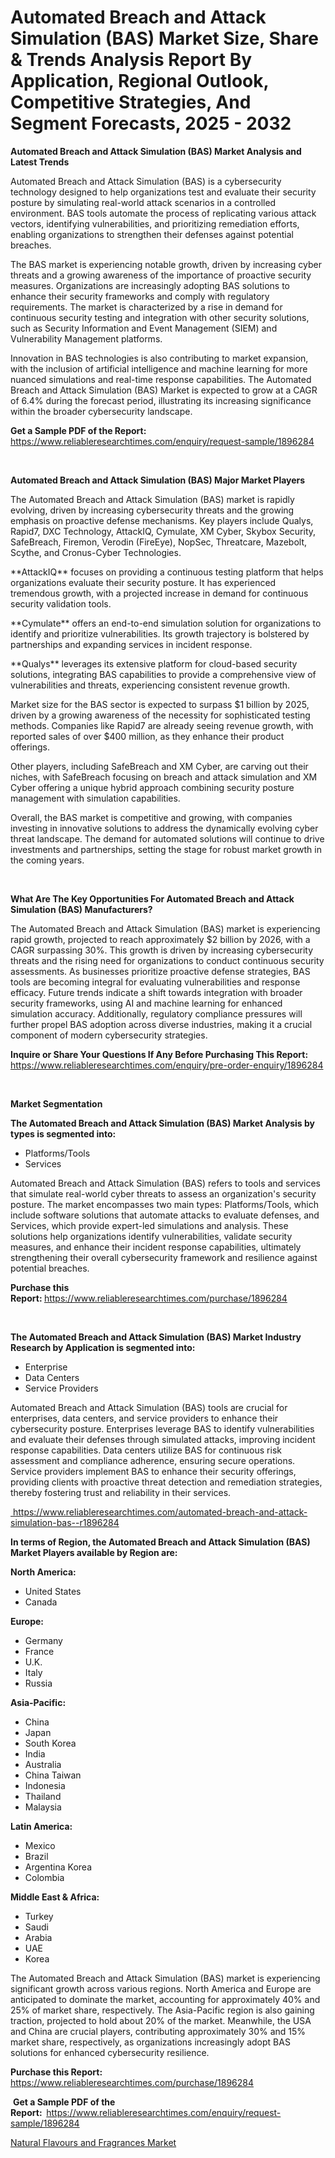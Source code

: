 <p><h1>Automated Breach and Attack Simulation (BAS) Market Size, Share & Trends Analysis Report By Application, Regional Outlook, Competitive Strategies, And Segment Forecasts, 2025 - 2032</h1></p><p><strong>Automated Breach and Attack Simulation (BAS) Market Analysis and Latest Trends</strong></p>
<p><p>Automated Breach and Attack Simulation (BAS) is a cybersecurity technology designed to help organizations test and evaluate their security posture by simulating real-world attack scenarios in a controlled environment. BAS tools automate the process of replicating various attack vectors, identifying vulnerabilities, and prioritizing remediation efforts, enabling organizations to strengthen their defenses against potential breaches.</p><p>The BAS market is experiencing notable growth, driven by increasing cyber threats and a growing awareness of the importance of proactive security measures. Organizations are increasingly adopting BAS solutions to enhance their security frameworks and comply with regulatory requirements. The market is characterized by a rise in demand for continuous security testing and integration with other security solutions, such as Security Information and Event Management (SIEM) and Vulnerability Management platforms. </p><p>Innovation in BAS technologies is also contributing to market expansion, with the inclusion of artificial intelligence and machine learning for more nuanced simulations and real-time response capabilities. The Automated Breach and Attack Simulation (BAS) Market is expected to grow at a CAGR of 6.4% during the forecast period, illustrating its increasing significance within the broader cybersecurity landscape.</p></p>
<p><strong>Get a Sample PDF of the Report:&nbsp;</strong> <a href="https://www.reliableresearchtimes.com/enquiry/request-sample/1896284?utm_campaign=2641&utm_medium=2&utm_source=Github&utm_content=ia&utm_term=28032025&utm_id=automated-breach-and-attack-simulation-bas">https://www.reliableresearchtimes.com/enquiry/request-sample/1896284</a></p>
<p>&nbsp;</p>
<p><strong>Automated Breach and Attack Simulation (BAS) Major Market Players</strong></p>
<p><p>The Automated Breach and Attack Simulation (BAS) market is rapidly evolving, driven by increasing cybersecurity threats and the growing emphasis on proactive defense mechanisms. Key players include Qualys, Rapid7, DXC Technology, AttackIQ, Cymulate, XM Cyber, Skybox Security, SafeBreach, Firemon, Verodin (FireEye), NopSec, Threatcare, Mazebolt, Scythe, and Cronus-Cyber Technologies.</p><p>**AttackIQ** focuses on providing a continuous testing platform that helps organizations evaluate their security posture. It has experienced tremendous growth, with a projected increase in demand for continuous security validation tools. </p><p>**Cymulate** offers an end-to-end simulation solution for organizations to identify and prioritize vulnerabilities. Its growth trajectory is bolstered by partnerships and expanding services in incident response.</p><p>**Qualys** leverages its extensive platform for cloud-based security solutions, integrating BAS capabilities to provide a comprehensive view of vulnerabilities and threats, experiencing consistent revenue growth. </p><p>Market size for the BAS sector is expected to surpass $1 billion by 2025, driven by a growing awareness of the necessity for sophisticated testing methods. Companies like Rapid7 are already seeing revenue growth, with reported sales of over $400 million, as they enhance their product offerings.</p><p>Other players, including SafeBreach and XM Cyber, are carving out their niches, with SafeBreach focusing on breach and attack simulation and XM Cyber offering a unique hybrid approach combining security posture management with simulation capabilities.</p><p>Overall, the BAS market is competitive and growing, with companies investing in innovative solutions to address the dynamically evolving cyber threat landscape. The demand for automated solutions will continue to drive investments and partnerships, setting the stage for robust market growth in the coming years.</p></p>
<p>&nbsp;</p>
<p><strong>What Are The Key Opportunities For Automated Breach and Attack Simulation (BAS) Manufacturers?</strong></p>
<p><p>The Automated Breach and Attack Simulation (BAS) market is experiencing rapid growth, projected to reach approximately $2 billion by 2026, with a CAGR surpassing 30%. This growth is driven by increasing cybersecurity threats and the rising need for organizations to conduct continuous security assessments. As businesses prioritize proactive defense strategies, BAS tools are becoming integral for evaluating vulnerabilities and response efficacy. Future trends indicate a shift towards integration with broader security frameworks, using AI and machine learning for enhanced simulation accuracy. Additionally, regulatory compliance pressures will further propel BAS adoption across diverse industries, making it a crucial component of modern cybersecurity strategies.</p></p>
<p><strong>Inquire or Share Your Questions If Any Before Purchasing This Report:</strong> <a href="https://www.reliableresearchtimes.com/enquiry/pre-order-enquiry/1896284?utm_campaign=2641&utm_medium=2&utm_source=Github&utm_content=ia&utm_term=28032025&utm_id=automated-breach-and-attack-simulation-bas">https://www.reliableresearchtimes.com/enquiry/pre-order-enquiry/1896284</a></p>
<p>&nbsp;</p>
<p><strong>Market Segmentation</strong></p>
<p><strong>The Automated Breach and Attack Simulation (BAS) Market Analysis by types is segmented into:</strong></p>
<p><ul><li>Platforms/Tools</li><li>Services</li></ul></p>
<p><p>Automated Breach and Attack Simulation (BAS) refers to tools and services that simulate real-world cyber threats to assess an organization's security posture. The market encompasses two main types: Platforms/Tools, which include software solutions that automate attacks to evaluate defenses, and Services, which provide expert-led simulations and analysis. These solutions help organizations identify vulnerabilities, validate security measures, and enhance their incident response capabilities, ultimately strengthening their overall cybersecurity framework and resilience against potential breaches.</p></p>
<p><strong>Purchase this Report:&nbsp;</strong><a href="https://www.reliableresearchtimes.com/purchase/1896284?utm_campaign=2641&utm_medium=2&utm_source=Github&utm_content=ia&utm_term=28032025&utm_id=automated-breach-and-attack-simulation-bas">https://www.reliableresearchtimes.com/purchase/1896284</a></p>
<p>&nbsp;</p>
<p><strong>The Automated Breach and Attack Simulation (BAS) Market Industry Research by Application is segmented into:</strong></p>
<p><ul><li>Enterprise</li><li>Data Centers</li><li>Service Providers</li></ul></p>
<p><p>Automated Breach and Attack Simulation (BAS) tools are crucial for enterprises, data centers, and service providers to enhance their cybersecurity posture. Enterprises leverage BAS to identify vulnerabilities and evaluate their defenses through simulated attacks, improving incident response capabilities. Data centers utilize BAS for continuous risk assessment and compliance adherence, ensuring secure operations. Service providers implement BAS to enhance their security offerings, providing clients with proactive threat detection and remediation strategies, thereby fostering trust and reliability in their services.</p></p>
<p><a href="https://www.reliableresearchtimes.com/automated-breach-and-attack-simulation-bas--r1896284?utm_campaign=2641&utm_medium=2&utm_source=Github&utm_content=ia&utm_term=28032025&utm_id=automated-breach-and-attack-simulation-bas">&nbsp;https://www.reliableresearchtimes.com/automated-breach-and-attack-simulation-bas--r1896284</a></p>
<p><strong>In terms of Region, the Automated Breach and Attack Simulation (BAS) Market Players available by Region are:</strong></p>
<p>
    <p> <strong> North America: </strong>
        <ul>
            <li>United States</li>
            <li>Canada</li>
        </ul>
        </p> 
    <p> <strong> Europe: </strong>
        <ul>
            <li>Germany</li>
            <li>France</li>
            <li>U.K.</li>
            <li>Italy</li>
            <li>Russia</li>
        </ul>
        </p> 
    <p> <strong> Asia-Pacific: </strong>
        <ul>
            <li>China</li>
            <li>Japan</li>
            <li>South Korea</li>
            <li>India</li>
            <li>Australia</li>
            <li>China Taiwan</li>
            <li>Indonesia</li>
            <li>Thailand</li>
            <li>Malaysia</li>
        </ul>
        </p> 
    <p> <strong> Latin America: </strong>
        <ul>
            <li>Mexico</li>
            <li>Brazil</li>
            <li>Argentina Korea</li>
            <li>Colombia</li>
        </ul>
        </p> 
    <p> <strong> Middle East & Africa: </strong>
        <ul>
            <li>Turkey</li>
            <li>Saudi</li>
            <li>Arabia</li>
            <li>UAE</li>
            <li>Korea</li>
        </ul>
    </p>
    </p>
<p><p>The Automated Breach and Attack Simulation (BAS) market is experiencing significant growth across various regions. North America and Europe are anticipated to dominate the market, accounting for approximately 40% and 25% of market share, respectively. The Asia-Pacific region is also gaining traction, projected to hold about 20% of the market. Meanwhile, the USA and China are crucial players, contributing approximately 30% and 15% market share, respectively, as organizations increasingly adopt BAS solutions for enhanced cybersecurity resilience.</p></p>
<p><strong>Purchase this Report: </strong><a href="https://www.reliableresearchtimes.com/purchase/1896284?utm_campaign=2641&utm_medium=2&utm_source=Github&utm_content=ia&utm_term=28032025&utm_id=automated-breach-and-attack-simulation-bas">https://www.reliableresearchtimes.com/purchase/1896284</a></p>
<p>&nbsp;<strong>Get a Sample PDF of the Report:&nbsp;&nbsp;</strong><a href="https://www.reliableresearchtimes.com/enquiry/request-sample/1896284?utm_campaign=2641&utm_medium=2&utm_source=Github&utm_content=ia&utm_term=28032025&utm_id=automated-breach-and-attack-simulation-bas">https://www.reliableresearchtimes.com/enquiry/request-sample/1896284</a></p>
<p><strong></strong></p>
<p><p><a href="https://github.com/lisaeichler20775/Market-Research-Report-List-1/blob/main/natural-flavours-and-fragrances-market.md?utm_campaign=2641&utm_medium=2&utm_source=Github&utm_content=ia&utm_term=28032025&utm_id=automated-breach-and-attack-simulation-bas">Natural Flavours and Fragrances Market</a></p></p>
